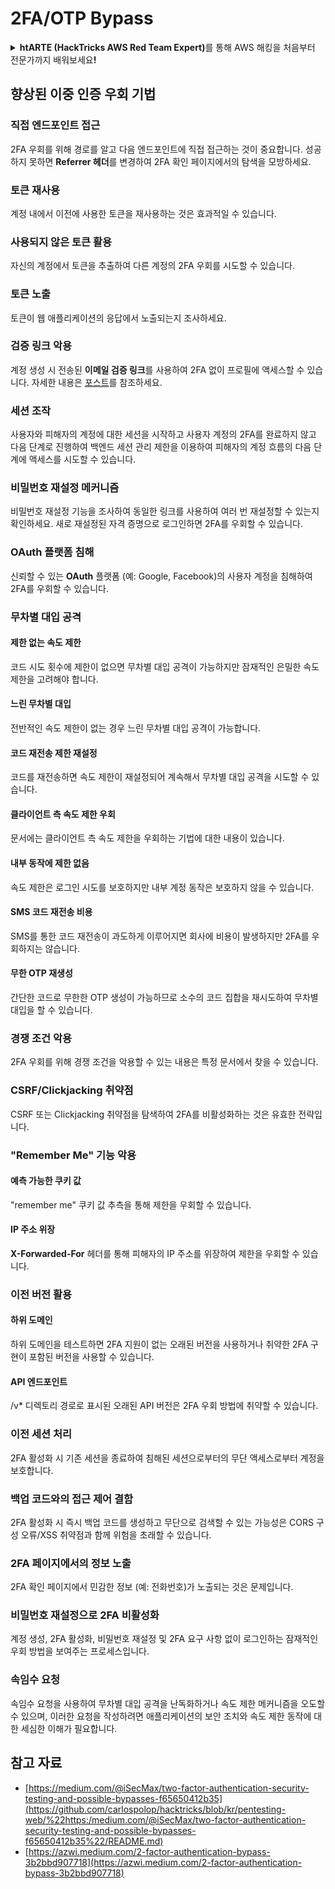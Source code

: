# 2FA/OTP Bypass

<details>

<summary><strong>htARTE (HackTricks AWS Red Team Expert)</strong>를 통해 AWS 해킹을 처음부터 전문가까지 배워보세요<strong>!</strong></summary>

HackTricks를 지원하는 다른 방법:

* **회사를 HackTricks에서 광고하거나 HackTricks를 PDF로 다운로드**하려면 [**SUBSCRIPTION PLANS**](https://github.com/sponsors/carlospolop)를 확인하세요!
* [**공식 PEASS & HackTricks 상품**](https://peass.creator-spring.com)을 구매하세요.
* 독점적인 [**NFT**](https://opensea.io/collection/the-peass-family) 컬렉션인 [**The PEASS Family**](https://opensea.io/collection/the-peass-family)를 발견하세요.
* 💬 [**Discord 그룹**](https://discord.gg/hRep4RUj7f) 또는 [**텔레그램 그룹**](https://t.me/peass)에 **참여**하거나 **Twitter** 🐦 [**@carlospolopm**](https://twitter.com/hacktricks\_live)을 **팔로우**하세요.
* **Hacking 트릭을 공유하려면** [**HackTricks**](https://github.com/carlospolop/hacktricks)와 [**HackTricks Cloud**](https://github.com/carlospolop/hacktricks-cloud) github 저장소에 PR을 제출하세요.

</details>

## **향상된 이중 인증 우회 기법**

### **직접 엔드포인트 접근**

2FA 우회를 위해 경로를 알고 다음 엔드포인트에 직접 접근하는 것이 중요합니다. 성공하지 못하면 **Referrer 헤더**를 변경하여 2FA 확인 페이지에서의 탐색을 모방하세요.

### **토큰 재사용**

계정 내에서 이전에 사용한 토큰을 재사용하는 것은 효과적일 수 있습니다.

### **사용되지 않은 토큰 활용**

자신의 계정에서 토큰을 추출하여 다른 계정의 2FA 우회를 시도할 수 있습니다.

### **토큰 노출**

토큰이 웹 애플리케이션의 응답에서 노출되는지 조사하세요.

### **검증 링크 악용**

계정 생성 시 전송된 **이메일 검증 링크**를 사용하여 2FA 없이 프로필에 액세스할 수 있습니다. 자세한 내용은 [포스트](https://srahulceh.medium.com/behind-the-scenes-of-a-security-bug-the-perils-of-2fa-cookie-generation-496d9519771b)를 참조하세요.

### **세션 조작**

사용자와 피해자의 계정에 대한 세션을 시작하고 사용자 계정의 2FA를 완료하지 않고 다음 단계로 진행하여 백엔드 세션 관리 제한을 이용하여 피해자의 계정 흐름의 다음 단계에 액세스를 시도할 수 있습니다.

### **비밀번호 재설정 메커니즘**

비밀번호 재설정 기능을 조사하여 동일한 링크를 사용하여 여러 번 재설정할 수 있는지 확인하세요. 새로 재설정된 자격 증명으로 로그인하면 2FA를 우회할 수 있습니다.

### **OAuth 플랫폼 침해**

신뢰할 수 있는 **OAuth** 플랫폼 (예: Google, Facebook)의 사용자 계정을 침해하여 2FA를 우회할 수 있습니다.

### **무차별 대입 공격**

#### **제한 없는 속도 제한**

코드 시도 횟수에 제한이 없으면 무차별 대입 공격이 가능하지만 잠재적인 은밀한 속도 제한을 고려해야 합니다.

#### **느린 무차별 대입**

전반적인 속도 제한이 없는 경우 느린 무차별 대입 공격이 가능합니다.

#### **코드 재전송 제한 재설정**

코드를 재전송하면 속도 제한이 재설정되어 계속해서 무차별 대입 공격을 시도할 수 있습니다.

#### **클라이언트 측 속도 제한 우회**

문서에는 클라이언트 측 속도 제한을 우회하는 기법에 대한 내용이 있습니다.

#### **내부 동작에 제한 없음**

속도 제한은 로그인 시도를 보호하지만 내부 계정 동작은 보호하지 않을 수 있습니다.

#### **SMS 코드 재전송 비용**

SMS를 통한 코드 재전송이 과도하게 이루어지면 회사에 비용이 발생하지만 2FA를 우회하지는 않습니다.

#### **무한 OTP 재생성**

간단한 코드로 무한한 OTP 생성이 가능하므로 소수의 코드 집합을 재시도하여 무차별 대입을 할 수 있습니다.

### **경쟁 조건 악용**

2FA 우회를 위해 경쟁 조건을 악용할 수 있는 내용은 특정 문서에서 찾을 수 있습니다.

### **CSRF/Clickjacking 취약점**

CSRF 또는 Clickjacking 취약점을 탐색하여 2FA를 비활성화하는 것은 유효한 전략입니다.

### **"Remember Me" 기능 악용**

#### **예측 가능한 쿠키 값**

"remember me" 쿠키 값 추측을 통해 제한을 우회할 수 있습니다.

#### **IP 주소 위장**

**X-Forwarded-For** 헤더를 통해 피해자의 IP 주소를 위장하여 제한을 우회할 수 있습니다.

### **이전 버전 활용**

#### **하위 도메인**

하위 도메인을 테스트하면 2FA 지원이 없는 오래된 버전을 사용하거나 취약한 2FA 구현이 포함된 버전을 사용할 수 있습니다.

#### **API 엔드포인트**

/v\* 디렉토리 경로로 표시된 오래된 API 버전은 2FA 우회 방법에 취약할 수 있습니다.

### **이전 세션 처리**

2FA 활성화 시 기존 세션을 종료하여 침해된 세션으로부터의 무단 액세스로부터 계정을 보호합니다.

### **백업 코드와의 접근 제어 결함**

2FA 활성화 시 즉시 백업 코드를 생성하고 무단으로 검색할 수 있는 가능성은 CORS 구성 오류/XSS 취약점과 함께 위험을 초래할 수 있습니다.

### **2FA 페이지에서의 정보 노출**

2FA 확인 페이지에서 민감한 정보 (예: 전화번호)가 노출되는 것은 문제입니다.

### **비밀번호 재설정으로 2FA 비활성화**

계정 생성, 2FA 활성화, 비밀번호 재설정 및 2FA 요구 사항 없이 로그인하는 잠재적인 우회 방법을 보여주는 프로세스입니다.

### **속임수 요청**

속임수 요청을 사용하여 무차별 대입 공격을 난독화하거나 속도 제한 메커니즘을 오도할 수 있으며, 이러한 요청을 작성하려면 애플리케이션의 보안 조치와 속도 제한 동작에 대한 세심한 이해가 필요합니다.

## 참고 자료

* [https://medium.com/@iSecMax/two-factor-authentication-security-testing-and-possible-bypasses-f65650412b35](https://github.com/carlospolop/hacktricks/blob/kr/pentesting-web/%22https:/medium.com/@iSecMax/two-factor-authentication-security-testing-and-possible-bypasses-f65650412b35%22/README.md)
* [https://azwi.medium.com/2-factor-authentication-bypass-3b2bbd907718](https://azwi.medium.com/2-factor-authentication-bypass-3b2bbd907718)
